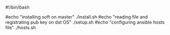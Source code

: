 #!/bin/bash

#echo "installing soft on master"
./install.sh
#echo "reading file and registrating pub key on dst OS"
./setup.sh
#echo "configuring ansible hosts file"
./hosts.sh
